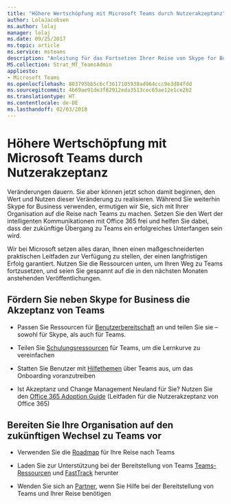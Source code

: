 ```yaml
---
title: "Höhere Wertschöpfung mit Microsoft Teams durch Nutzerakzeptanz"
author: LolaJacobsen
ms.author: lolaj
manager: lolaj
ms.date: 09/25/2017
ms.topic: article
ms.service: msteams
description: "Anleitung für das Fortsetzen Ihrer Reise von Skype for Business nach Microsoft Teams"
MS.collection: Strat_MT_TeamsAdmin
appliesto:
- Microsoft Teams
ms.openlocfilehash: 803795bb5c6cf3617105938ad964ccc9e3d84fdd
ms.sourcegitcommit: 4b69ae91de3f82912eda3513cec65ae12e1ce2b2
ms.translationtype: HT
ms.contentlocale: de-DE
ms.lasthandoff: 02/03/2018
---
```

<a name="drive-value-with-microsoft-teams-through-user-adoption"></a>Höhere Wertschöpfung mit Microsoft Teams durch Nutzerakzeptanz
================================================================


Veränderungen dauern. Sie aber können jetzt schon damit beginnen, den Wert und Nutzen dieser Veränderung zu realisieren. Während Sie weiterhin Skype for Business verwenden, ermutigen wir Sie, sich mit Ihrer Organisation auf die Reise nach Teams zu machen. Setzen Sie den Wert der intelligenten Kommunikationen mit Office 365 frei und helfen Sie dabei, dass der zukünftige Übergang zu Teams ein erfolgreiches Unterfangen sein wird.

Wir bei Microsoft setzen alles daran, Ihnen einen maßgeschneiderten praktischen Leitfaden zur Verfügung zu stellen, der einen langfristigen Erfolg garantiert. Nutzen Sie die Ressourcen unten, um Ihren Weg zu Teams fortzusetzen, und seien Sie gespannt auf die in den nächsten Monaten anstehenden Veröffentlichungen.

## <a name="promote-adoption-of-teams-alongside-skype-for-business"></a>Fördern Sie neben Skype for Business die Akzeptanz von Teams 

- Passen Sie Ressourcen für [Benutzerbereitschaft](https://go.microsoft.com/fwlink/?linkid=859044) an und teilen Sie sie – sowohl für Skype, als auch für Teams.

- Teilen Sie [Schulungsressourcen](https://support.office.com/article/Office-Training-Center-b8f02f81-ec85-4493-a39b-4c48e6bc4bfb) für Teams, um die Lernkurve zu vereinfachen

- Statten Sie Benutzer mit [Hilfethemen](https://support.office.com/teams) über Teams aus, um das Onboarding voranzutreiben

- Ist Akzeptanz und Change Management Neuland für Sie? Nutzen Sie den [Office 365 Adoption Guide](https://go.microsoft.com/fwlink/?linkid=859045) (Leitfaden für die Nutzerakzeptanz von Office 365)


## <a name="get-your-organizaton-ready-for-your-future-move-to-teams"></a>Bereiten Sie Ihre Organisation auf den zukünftigen Wechsel zu Teams vor

- Verwenden Sie die [Roadmap](https://go.microsoft.com/fwlink/?linkid=859047) für Ihre Reise nach Teams

- Laden Sie zur Unterstützung bei der Bereitstellung von Teams [Teams-Ressourcen](https://go.microsoft.com/fwlink/?linkid=859048) und [FastTrack](https://go.microsoft.com/fwlink/?linkid=859049) herunter

- Wenden Sie sich an [Partner](https://go.microsoft.com/fwlink/?linkid=859050), wenn Sie Hilfe bei der Bereitstellung von Teams und Ihrer Reise benötigen



